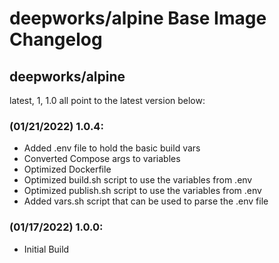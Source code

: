 # deepworks/alpine Base Image Changelog
## deepworks/alpine
latest, 1, 1.0 all point to the latest version below:

### (01/21/2022) 1.0.4:
- Added .env file to hold the basic build vars
- Converted Compose args to variables
- Optimized Dockerfile
- Optimized build.sh script to use the variables from .env
- Optimized publish.sh script to use the variables from .env
- Added vars.sh script that can be used to parse the .env file

### (01/17/2022) 1.0.0:
- Initial Build
